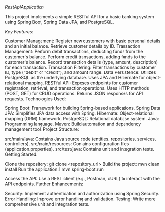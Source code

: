 *RestApiApplication*

This project implements a simple RESTful API for a basic banking system using Spring Boot, Spring Data JPA, and PostgreSQL.

*Key Features:*

Customer Management:
Register new customers with basic personal details and an initial balance.
Retrieve customer details by ID.
Transaction Management:
Perform debit transactions, deducting funds from the customer's balance.
Perform credit transactions, adding funds to the customer's balance.
Record transaction details (type, amount, description) for each transaction.
Transaction Filtering:
Filter transactions by customer ID, type ("debit" or "credit"), and amount range.
Data Persistence:
Utilizes PostgreSQL as the underlying database.
Uses JPA and Hibernate for object-relational mapping.
RESTful API:
Exposes endpoints for customer registration, retrieval, and transaction operations.
Uses HTTP methods (POST, GET) for CRUD operations.
Returns JSON responses for API requests.
Technologies Used:

Spring Boot: Framework for building Spring-based applications.
Spring Data JPA: Simplifies JPA data access with Spring.
Hibernate: Object-relational mapping (ORM) framework.
PostgreSQL: Relational database system.
Java: Programming language.
Maven: Build automation and dependency management tool.
Project Structure:

src/main/java: Contains Java source code (entities, repositories, services, controllers).
src/main/resources: Contains configuration files (application.properties).
src/test/java: Contains unit and integration tests.
Getting Started:

Clone the repository: git clone <repository_url>
Build the project: mvn clean install
Run the application:1 mvn spring-boot:run   

Access the API: Use a REST client (e.g., Postman, cURL) to interact with the API endpoints.
Further Enhancements:

Security: Implement authentication and authorization using Spring Security.
Error Handling: Improve error handling and validation.
Testing: Write more comprehensive unit and integration tests.
